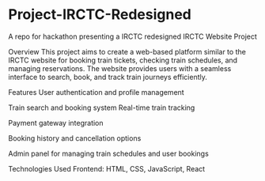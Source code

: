 # Project-IRCTC-Redesigned
A repo for hackathon presenting a IRCTC redesigned 
IRCTC Website Project

Overview
This project aims to create a web-based platform similar to the IRCTC website for booking train tickets, checking train schedules, and managing reservations. The website provides users with a seamless interface to search, book, and track train journeys efficiently.

Features
User authentication and profile management

Train search and booking system
Real-time train tracking

Payment gateway integration

Booking history and cancellation options

Admin panel for managing train schedules and user bookings

Technologies Used
Frontend: HTML, CSS, JavaScript, React

